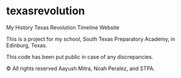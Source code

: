 # texasrevolution
My History Texas Revolution Timeline Website

This is a project for my school, South Texas Preparatory Academy, in Edinburg, Texas.

This code has been put public in case of any discrepancies.

© All rights reserved Aayush Mitra, Noah Peralez, and STPA.
